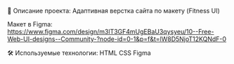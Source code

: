 📌 Описание проекта:
Адаптивная верстка сайта по макету (Fitness UI) 

Макет в Figma: https://www.figma.com/design/m3lT3GF4mUgEBaU3qysyeu/10--Free-Web-UI-designs--Community-?node-id=0-1&p=f&t=lW8D5NjoT12KQNdF-0

🛠️ Используемые технологии:
 HTML
 CSS
 Figma
